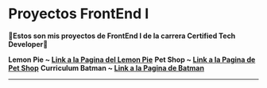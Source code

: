 # Proyectos FrontEnd I 

🙌__Estos son mis proyectos de FrontEnd I de la carrera Certified Tech Developer__🙌

__Lemon Pie ~ [Link a la  Pagina del Lemon Pie](https://sturniolobruno.github.io/practicas/frontend-1/lemonPie)__
__Pet Shop ~ [Link a la  Pagina de Pet Shop](https://sturniolobruno.github.io/practicas/frontend-1/petShop)__
__Curriculum Batman ~ [Link a la  Pagina de Batman](https://sturniolobruno.github.io/practicas/frontend-1/batmanCV)__



***

